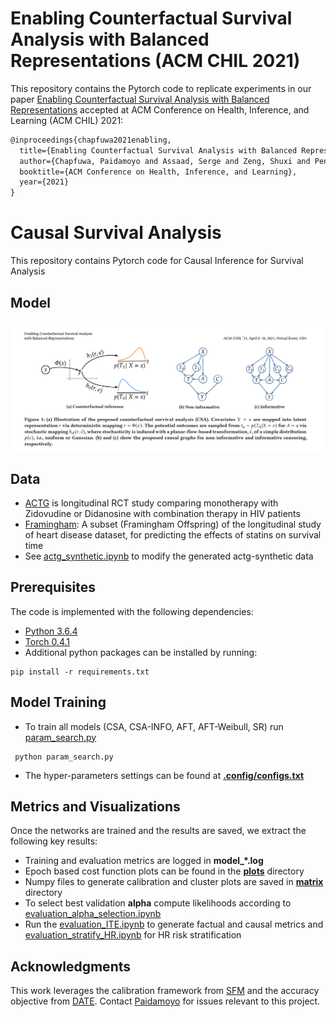 # Enabling Counterfactual Survival Analysis with Balanced Representations (ACM CHIL 2021)

This repository contains the Pytorch code to replicate experiments in our paper [Enabling Counterfactual Survival Analysis with Balanced Representations](https://arxiv.org/abs/2006.07756) accepted at ACM Conference on Health, Inference, and Learning (ACM CHIL) 2021:

```latex
@inproceedings{chapfuwa2021enabling, 
  title={Enabling Counterfactual Survival Analysis with Balanced Representations},
  author={Chapfuwa, Paidamoyo and Assaad, Serge and Zeng, Shuxi and Pencina, Michael J and Carin, Lawrence and Henao, Ricardo},
  booktitle={ACM Conference on Health, Inference, and Learning},
  year={2021}
}
```

# Causal Survival Analysis
This repository contains Pytorch code for Causal Inference for Survival Analysis

## Model
![Model](csa_model.png)

## Data
- [ACTG](https://rdrr.io/cran/BART/man/ACTG175.html) is longitudinal RCT study comparing monotherapy with Zidovudine or Didanosine with combination therapy in HIV patients
- [Framingham](https://framinghamheartstudy.org/): A subset (Framingham Offspring) of the longitudinal study of heart
disease dataset, for predicting the effects of statins on survival time
- See [actg_synthetic.ipynb](./actg_synthetic.ipynb) to modify the generated actg-synthetic data

## Prerequisites
The code is implemented with the following dependencies:

- [Python  3.6.4](https://github.com/pyenv/pyenv)
- [Torch 0.4.1](https://pytorch.org/)
- Additional python packages can be installed by running:   

```
pip install -r requirements.txt
```

## Model Training

* To train all models (CSA, CSA-INFO, AFT, AFT-Weibull, SR) run [param_search.py](./param_search.py) 

```
 python param_search.py
```

* The hyper-parameters settings can be found at [**.config/configs.txt**](./config/configs.txt)

## Metrics and Visualizations

Once the networks are trained and the results are saved, we extract the following key results: 

* Training and evaluation metrics are logged in **model_*.log**
* Epoch based cost function plots can be found in the [**plots**](./plots) directory
* Numpy files to generate calibration and cluster plots are saved in  [**matrix**](./matrix) directory
* To select best validation **alpha** compute likelihoods according to [evaluation_alpha_selection.ipynb](./evaluation_alpha_selection.ipynb) 
* Run the [evaluation_ITE.ipynb](./evaluation_ITE.ipynb) to generate factual and causal metrics 
and [evaluation_stratify_HR.ipynb](./evaluation_stratify_HR.ipynb) for HR risk stratification 


## Acknowledgments
This work leverages the calibration framework from [SFM](https://ieeexplore.ieee.org/document/9244076) and the accuracy objective from [DATE](https://arxiv.org/pdf/1804.03184.pdf). Contact [Paidamoyo](https://github.com/paidamoyo) for issues relevant to this project.
